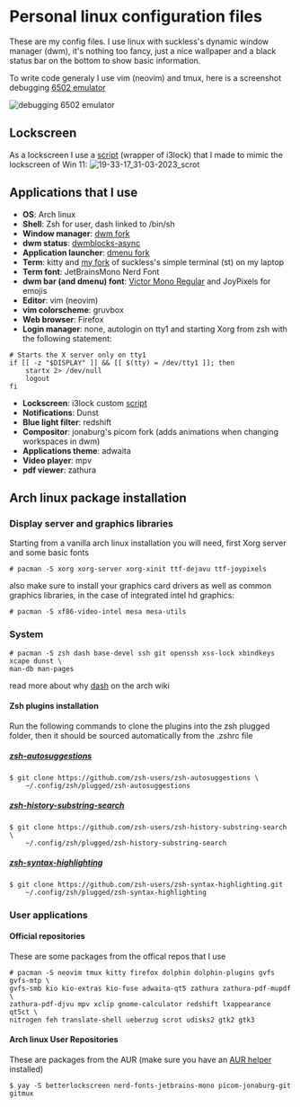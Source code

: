 # Personal linux configuration files

These are my config files. I use linux with suckless's dynamic window manager
(dwm), it's nothing too fancy, just a nice wallpaper and a black status bar on
the bottom to show basic information.

To write code generaly I use vim (neovim) and tmux, here is a screenshot
debugging [6502 emulator](https://github.com/mjkloeckner/6502)

![debugging 6502 emulator](https://user-images.githubusercontent.com/64109770/209008527-a6ea6ca3-8b7d-4e72-a41f-b1ee632bbf73.png)

## Lockscreen
As a lockscreen I use a
[script](https://github.com/klewer-martin/scripts/blob/inspiron/lockscreen)
(wrapper of i3lock) that I made to mimic the lockscreen of Win 11:
![19-33-17_31-03-2023_scrot](https://user-images.githubusercontent.com/64109770/229302305-dd156763-aa02-4a6b-9b40-58cd54cbd1e1.png)


## Applications that I use
- **OS**: Arch linux
- **Shell**: Zsh for user, dash linked to /bin/sh
- **Window manager**: [dwm fork](https://github.com/mjkloeckner/dwm)
- **dwm status**: [dwmblocks-async](https://github.com/UtkarshVerma/dwmblocks-async)
- **Application launcher**: [dmenu fork](https://github.com/mjkloeckner/dmenu)
- **Term**: kitty and [my fork](https://github.com/mjkloeckner/dmenu) of
  suckless's simple terminal (st) on my laptop
- **Term font**: JetBrainsMono Nerd Font
- **dwm bar (and dmenu) font**: [Victor Mono Regular](https://rubjo.github.io/victor-mono/)
  and JoyPixels for emojis
- **Editor**: vim (neovim)
- **vim colorscheme**: gruvbox
- **Web browser**: Firefox
- **Login manager**: none, autologin on tty1 and starting Xorg from zsh with the
  following statement:

```console
# Starts the X server only on tty1
if [[ -z "$DISPLAY" ]] && [[ $(tty) = /dev/tty1 ]]; then
	startx 2> /dev/null
	logout
fi
```

- **Lockscreen**: i3lock custom [script](https://github.com/klewer-martin/scripts/blob/inspiron/lockscreen)
- **Notifications**: Dunst 
- **Blue light filter**: redshift
- **Compositor**: jonaburg's picom fork (adds animations when changing
  workspaces in dwm)
- **Applications theme**: adwaita
- **Video player**: mpv
- **pdf viewer**: zathura

## Arch linux package installation

### Display server and graphics libraries
Starting from a vanilla arch linux installation you will need, first Xorg server
and some basic fonts

```
# pacman -S xorg xorg-server xorg-xinit ttf-dejavu ttf-joypixels
```

also make sure to install your graphics card drivers as well as common graphics
libraries, in the case of integrated intel hd graphics:

```
# pacman -S xf86-video-intel mesa mesa-utils
```

### System
```
# pacman -S zsh dash base-devel ssh git openssh xss-lock xbindkeys xcape dunst \
man-db man-pages
```

read more about why [dash](https://wiki.archlinux.org/title/Dash) on the arch
wiki

#### Zsh plugins installation
Run the following commands to clone the plugins into the zsh plugged folder,
then it should be sourced automatically from the .zshrc file
##### [zsh-autosuggestions](https://github.com/zsh-users/zsh-autosuggestions)

```
$ git clone https://github.com/zsh-users/zsh-autosuggestions \
	~/.config/zsh/plugged/zsh-autosuggestions
```
##### [zsh-history-substring-search](https://github.com/zsh-users/zsh-history-substring-search)
```
$ git clone https://github.com/zsh-users/zsh-history-substring-search \
	~/.config/zsh/plugged/zsh-history-substring-search
```
##### [zsh-syntax-highlighting](https://github.com/zsh-users/zsh-syntax-highlighting)
```
$ git clone https://github.com/zsh-users/zsh-syntax-highlighting.git
	~/.config/zsh/plugged/zsh-syntax-highlighting
```

### User applications
#### Official repositories
These are some packages from the offical repos that I use

```
# pacman -S neovim tmux kitty firefox dolphin dolphin-plugins gvfs gvfs-mtp \
gvfs-smb kio kio-extras kio-fuse adwaita-qt5 zathura zathura-pdf-mupdf \
zathura-pdf-djvu mpv xclip gnome-calculator redshift lxappearance qt5ct \
nitrogen feh translate-shell ueberzug scrot udisks2 gtk2 gtk3
```

#### Arch linux User Repositories
These are packages from the AUR (make sure you have an [AUR
helper](https://wiki.archlinux.org/title/AUR_helpers) installed)

```
$ yay -S betterlockscreen nerd-fonts-jetbrains-mono picom-jonaburg-git gitmux
```
